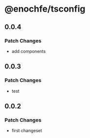 # @enochfe/tsconfig

## 0.0.4

### Patch Changes

- add components

## 0.0.3

### Patch Changes

- test

## 0.0.2

### Patch Changes

- first changeset
